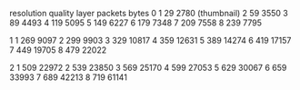 
resolution    quality layer     packets        bytes
0                1                 29 	        2780
(thumbnail)      2                 59 	        3550
                 3                 89 	        4493
                 4                 119 	        5095
                 5                 149 	        6227
                 6                 179 	        7348
                 7                 209 	        7558
                 8                 239 	        7795

1                1                 269 	        9097
                 2                 299 	        9903
                 3                 329 	        10817
                 4                 359 	        12631
                 5                 389 	        14274
                 6                 419 	        17157
                 7                 449 	        19705
                 8                 479 	        22022

2                1                 509 	        22972
                 2                 539 	        23850
                 3                 569 	        25170
                 4                 599 	        27053
                 5                 629 	        30067
                 6                 659 	        33993
                 7                 689 	        42213
                 8                 719 	        61141
